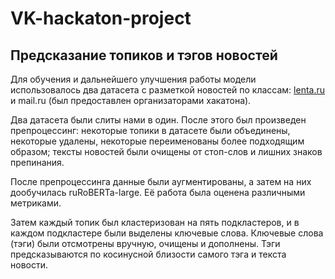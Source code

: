 # VK-hackaton-project

## Предсказание топиков и тэгов новостей
Для обучения и дальнейшего улучшения работы модели использовалось два датасета с разметкой новостей по классам: [lenta.ru](https://github.com/yutkin/Lenta.Ru-News-Dataset/releases/download/v1.1/lenta-ru-news.csv.bz2) и mail.ru (был предоставлен организаторами хакатона).

Два датасета были слиты нами в один. После этого был произведен препроцессинг: некоторые топики в датасете были объединены, некоторые удалены, некоторые переименованы более подходящим образом; тексты новостей были очищены от стоп-слов и лишних знаков препинания. 

После препроцессинга данные были аугментированы, а затем на них дообучилась ruRoBERTa-large. Её работа была оценена различными метриками. 

Затем каждый топик был кластеризован на пять подкластеров, и в каждом подкластере были выделены ключевые слова. Ключевые слова (тэги) были отсмотрены вручную, очищены и дополнены. Тэги предсказываются по косинусной близости самого тэга и текста новости.
